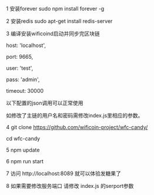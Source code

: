 1 安装forever
sudo npm install forever -g

2 安装redis
sudo apt-get install redis-server

3 编译安装wificoind启动并同步完区块链

  host: 'localhost',
  
  port: 9665,
  
  user: 'test',
  
  pass: 'admin',
  
  timeout: 30000
  
以下配置的json调用可以正常使用

如修改了主链的用户名和密码需修改index.js里相应的参数。

4 git clone https://github.com/wificoin-project/wfc-candy/

cd wfc-candy

5 npm update

6 npm run start

7 访问 http://localhost:8089 就可以体验发糖果了

8 如果需要修改服务端口 请修改 index.js 的serport参数
